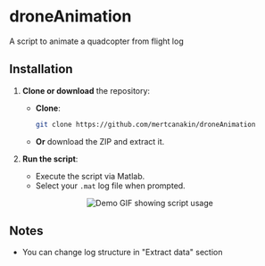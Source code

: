 # droneAnimation

A script to animate a quadcopter from flight log

## Installation  

1. **Clone or download** the repository:  
   - **Clone**:  
     ```bash
     git clone https://github.com/mertcanakin/droneAnimation
     ```  
   - **Or** download the ZIP and extract it.  

2. **Run the script**:  
   - Execute the script via Matlab.  
   - Select your `.mat` log file when prompted.  



<div align="center">
  <img src="quadcopter_animation.gif" alt="Demo GIF showing script usage">
</div>  


## Notes  
- You can change log structure in "Extract data" section
